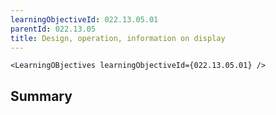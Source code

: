 ```yaml
---
learningObjectiveId: 022.13.05.01
parentId: 022.13.05
title: Design, operation, information on display
---
```


```tsx eval
<LearningOBjectives learningObjectiveId={022.13.05.01} />
```

## Summary
